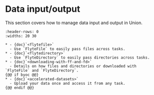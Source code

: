# Data input/output

This section covers how to manage data input and output in Union.

```{list-table}
:header-rows: 0
:widths: 20 30

* - {doc}`<flytefile>`
  - Use `FlyteFile` to easily pass files across tasks.
* - {doc}`<flytedirectory>`
  - Use `FlyteDirectory` to easily pass directories across tasks.
* - {doc}`<downloading-with-ff-and-fd>`
  - Details on how files and directories or downloaded with `FlyteFile` and `FlyteDirectory`.
{@@ if byoc @@}
* - {doc}`<accelerated-datasets>`
  - Upload your data once and access it from any task.
{@@ endif @@}
```
